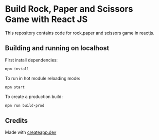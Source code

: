 # Build Rock, Paper and Scissors Game with React JS

This repository contains code for rock,paper and scissors game in reactjs.



## Building and running on localhost

First install dependencies:

```sh
npm install
```

To run in hot module reloading mode:

```sh
npm start
```

To create a production build:

```sh
npm run build-prod
```
## Credits

Made with [createapp.dev](https://createapp.dev/)


